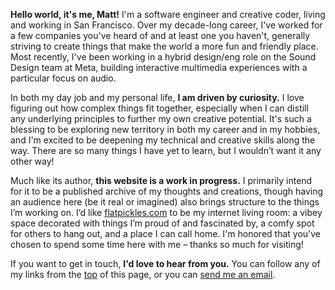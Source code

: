 **Hello world, it's me, Matt!** I'm a software engineer and creative coder, living and working in San Francisco. Over my decade-long career, I've worked for a few companies you've heard of and at least one you haven't, generally striving to create things that make the world a more fun and friendly place. Most recently, I've been working in a hybrid design/eng role on the Sound Design team at Meta, building interactive multimedia experiences with a particular focus on audio.

In both my day job and my personal life, **I am driven by curiosity.** I love figuring out how complex things fit together, especially when I can distill any underlying principles to further my own creative potential. It's such a blessing to be exploring new territory in both my career and in my hobbies, and I'm excited to be deepening my technical and creative skills along the way. There are so many things I have yet to learn, but I wouldn’t want it any other way!

Much like its author, **this website is a work in progress.** I primarily intend for it to be a published archive of my thoughts and creations, though having an audience here (be it real or imagined) also brings structure to the things I’m working on. I’d like [flatpickles.com](https://flatpickles.com) to be my internet living room: a vibey space decorated with things I’m proud of and fascinated by, a comfy spot for others to hang out, and a place I can call home. I'm honored that you've chosen to spend some time here with me – thanks so much for visiting!

If you want to get in touch, **I'd love to hear from you.** You can follow any of my links from the [top](#) of this page, or you can [send me an email](mailto:matt@flatpickles.com).